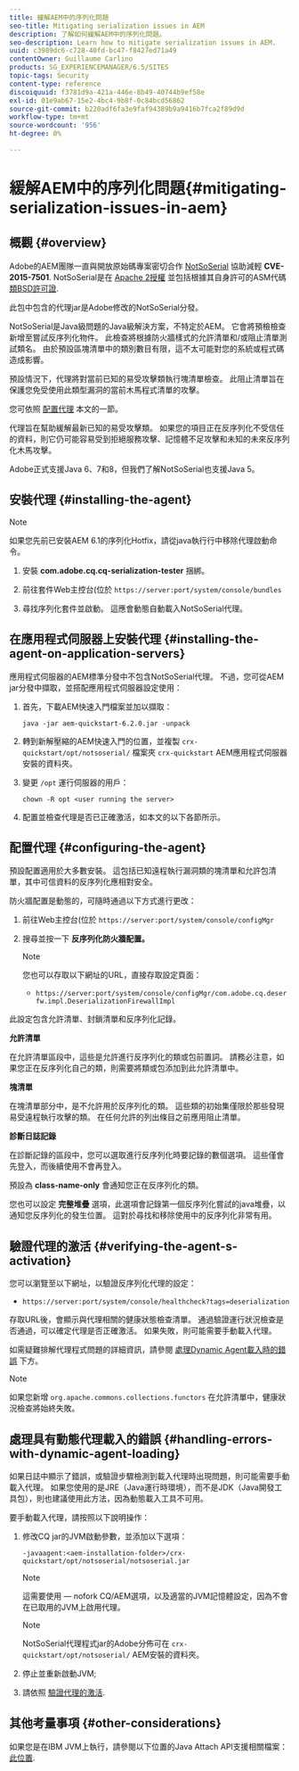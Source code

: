 ```yaml
---
title: 緩解AEM中的序列化問題
seo-title: Mitigating serialization issues in AEM
description: 了解如何緩解AEM中的序列化問題。
seo-description: Learn how to mitigate serialization issues in AEM.
uuid: c3989dc6-c728-40fd-bc47-f8427ed71a49
contentOwner: Guillaume Carlino
products: SG_EXPERIENCEMANAGER/6.5/SITES
topic-tags: Security
content-type: reference
discoiquuid: f3781d9a-421a-446e-8b49-40744b9ef58e
exl-id: 01e9ab67-15e2-4bc4-9b8f-0c84bcd56862
source-git-commit: b220adf6fa3e9faf94389b9a9416b7fca2f89d9d
workflow-type: tm+mt
source-wordcount: '956'
ht-degree: 0%

---
```


# 緩解AEM中的序列化問題{#mitigating-serialization-issues-in-aem}

## 概觀 {#overview}

Adobe的AEM團隊一直與開放原始碼專案密切合作 [NotSoSerial](https://github.com/kantega/notsoserial) 協助減輕 **CVE-2015-7501**. NotSoSerial是在 [Apache 2授權](https://www.apache.org/licenses/LICENSE-2.0) 並包括根據其自身許可的ASM代碼 [類BSD許可證](https://asm.ow2.org/license.html).

此包中包含的代理jar是Adobe修改的NotSoSerial分發。

NotSoSerial是Java級問題的Java級解決方案，不特定於AEM。 它會將預檢檢查新增至嘗試反序列化物件。 此檢查將根據防火牆樣式的允許清單和/或阻止清單測試類名。 由於預設區塊清單中的類別數目有限，這不太可能對您的系統或程式碼造成影響。

預設情況下，代理將對當前已知的易受攻擊類執行塊清單檢查。 此阻止清單旨在保護您免受使用此類型漏洞的當前木馬程式清單的攻擊。

您可依照 [配置代理](/help/sites-administering/mitigating-serialization-issues.md#configuring-the-agent) 本文的一節。

代理旨在幫助緩解最新已知的易受攻擊類。 如果您的項目正在反序列化不受信任的資料，則它仍可能容易受到拒絕服務攻擊、記憶體不足攻擊和未知的未來反序列化木馬攻擊。

Adobe正式支援Java 6、7和8，但我們了解NotSoSerial也支援Java 5。

## 安裝代理 {#installing-the-agent}

>[!NOTE]
>
>如果您先前已安裝AEM 6.1的序列化Hotfix，請從java執行行中移除代理啟動命令。

1. 安裝 **com.adobe.cq.cq-serialization-tester** 捆綁。

1. 前往套件Web主控台(位於 `https://server:port/system/console/bundles`
1. 尋找序列化套件並啟動。 這應會動態自動載入NotSoSerial代理。

## 在應用程式伺服器上安裝代理 {#installing-the-agent-on-application-servers}

應用程式伺服器的AEM標準分發中不包含NotSoSerial代理。 不過，您可從AEM jar分發中擷取，並搭配應用程式伺服器設定使用：

1. 首先，下載AEM快速入門檔案並加以擷取：

   ```shell
   java -jar aem-quickstart-6.2.0.jar -unpack
   ```

1. 轉到新解壓縮的AEM快速入門的位置，並複製 `crx-quickstart/opt/notsoserial/` 檔案夾 `crx-quickstart` AEM應用程式伺服器安裝的資料夾。

1. 變更 `/opt` 運行伺服器的用戶：

   ```shell
   chown -R opt <user running the server>
   ```

1. 配置並檢查代理是否已正確激活，如本文的以下各節所示。

## 配置代理 {#configuring-the-agent}

預設配置適用於大多數安裝。 這包括已知遠程執行漏洞類的塊清單和允許包清單，其中可信資料的反序列化應相對安全。

防火牆配置是動態的，可隨時通過以下方式進行更改：

1. 前往Web主控台(位於 `https://server:port/system/console/configMgr`
1. 搜尋並按一下 **反序列化防火牆配置。**

   >[!NOTE]
   >
   >您也可以存取以下網址的URL，直接存取設定頁面：
   >
   >* `https://server:port/system/console/configMgr/com.adobe.cq.deserfw.impl.DeserializationFirewallImpl`


此設定包含允許清單、封鎖清單和反序列化記錄。

**允許清單**

在允許清單區段中，這些是允許進行反序列化的類或包前置詞。 請務必注意，如果您正在反序列化自己的類，則需要將類或包添加到此允許清單中。

**塊清單**

在塊清單部分中，是不允許用於反序列化的類。 這些類的初始集僅限於那些發現易受遠程執行攻擊的類。 在任何允許的列出條目之前應用阻止清單。

**診斷日誌記錄**

在診斷記錄的區段中，您可以選取進行反序列化時要記錄的數個選項。 這些僅會先登入，而後續使用不會再登入。

預設為 **class-name-only** 會通知您正在反序列化的類。

您也可以設定 **完整堆疊** 選項，此選項會記錄第一個反序列化嘗試的java堆疊，以通知您反序列化的發生位置。 這對於尋找和移除使用中的反序列化非常有用。

## 驗證代理的激活 {#verifying-the-agent-s-activation}

您可以瀏覽至以下網址，以驗證反序列化代理的設定：

* `https://server:port/system/console/healthcheck?tags=deserialization`

存取URL後，會顯示與代理相關的健康狀態檢查清單。 通過驗證運行狀況檢查是否通過，可以確定代理是否正確激活。 如果失敗，則可能需要手動載入代理。

如需疑難排解代理程式問題的詳細資訊，請參閱 [處理Dynamic Agent載入時的錯誤](#handling-errors-with-dynamic-agent-loading) 下方。

>[!NOTE]
>
>如果您新增 `org.apache.commons.collections.functors` 在允許清單中，健康狀況檢查將始終失敗。

## 處理具有動態代理載入的錯誤 {#handling-errors-with-dynamic-agent-loading}

如果日誌中顯示了錯誤，或驗證步驟檢測到載入代理時出現問題，則可能需要手動載入代理。 如果您使用的是JRE（Java運行時環境），而不是JDK（Java開發工具包），則也建議使用此方法，因為動態載入工具不可用。

要手動載入代理，請按照以下說明操作：

1. 修改CQ jar的JVM啟動參數，並添加以下選項：

   ```shell
   -javaagent:<aem-installation-folder>/crx-quickstart/opt/notsoserial/notsoserial.jar
   ```

   >[!NOTE]
   >
   >這需要使用 — nofork CQ/AEM選項，以及適當的JVM記憶體設定，因為不會在已取用的JVM上啟用代理。

   >[!NOTE]
   >
   >NotSoSerial代理程式jar的Adobe分佈可在 `crx-quickstart/opt/notsoserial/` AEM安裝的資料夾。

1. 停止並重新啟動JVM;

1. 請依照 [驗證代理的激活](/help/sites-administering/mitigating-serialization-issues.md#verifying-the-agent-s-activation).

## 其他考量事項 {#other-considerations}

如果您是在IBM JVM上執行，請參閱以下位置的Java Attach API支援相關檔案： [此位置](https://www.ibm.com/support/knowledgecenter/SSSTCZ_2.0.0/com.ibm.rt.doc.20/user/attachapi.html).
